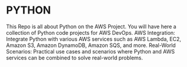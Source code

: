# PYTHON
This Repo is all about Python on the AWS Project.
You will have here  a collection of Python code projects for AWS DevOps.
AWS Integration: 
Integrate Python with various AWS services such as AWS Lambda, EC2, Amazon S3, Amazon DynamoDB, Amazon SQS, and more.
Real-World Scenarios: 
Practical use cases and scenarios where Python and AWS services can be combined to solve real-world problems.



